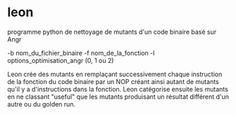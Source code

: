 # leon
programme python de nettoyage de mutants d'un code binaire basé sur Angr

-b nom_du_fichier_binaire
-f nom_de_la_fonction
-l options_optimisation_angr (0, 1 ou 2)

Leon crée des mutants en remplaçant successivement chaque instruction de la fonction du code binaire par un NOP créant ainsi autant de mutants qu'il y a d'instructions dans la fonction.
Leon catégorise ensuite les mutants en ne classant "useful" que les mutants produisant un résultat différent d'un autre ou du golden run.

